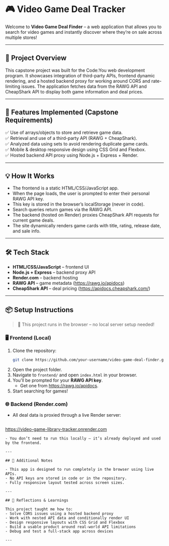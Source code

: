 # 🎮 Video Game Deal Tracker

Welcome to **Video Game Deal Finder** – a web application that allows you to search for video games and instantly discover where they’re on sale across multiple stores!

---

## 🚀 Project Overview

This capstone project was built for the Code:You web development program. It showcases integration of third-party APIs, frontend dynamic rendering, and a hosted backend proxy for working around CORS and rate-limiting issues. The application fetches data from the RAWG API and CheapShark API to display both game information and deal prices.

---

## 🧩 Features Implemented (Capstone Requirements)

✅ Use of arrays/objects to store and retrieve game data.  
✅ Retrieval and use of a third-party API (RAWG + CheapShark).  
✅ Analyzed data using sets to avoid rendering duplicate game cards.  
✅ Mobile & desktop responsive design using CSS Grid and Flexbox.  
✅ Hosted backend API proxy using Node.js + Express + Render.

---

## 💡 How It Works

- The frontend is a static HTML/CSS/JavaScript app.
- When the page loads, the user is prompted to enter their personal RAWG API key.
- This key is stored in the browser’s localStorage (never in code).
- Search queries return games via the RAWG API.
- The backend (hosted on Render) proxies CheapShark API requests for current game deals.
- The site dynamically renders game cards with title, rating, release date, and sale info.

---

## 🛠️ Tech Stack

- **HTML/CSS/JavaScript** – frontend UI
- **Node.js + Express** – backend proxy API
- **Render.com** – backend hosting
- **RAWG API** – game metadata (https://rawg.io/apidocs)
- **CheapShark API** – deal pricing (https://apidocs.cheapshark.com/)

---

## 📦 Setup Instructions

> 🧠 This project runs in the browser – no local server setup needed!

### 🖥 Frontend (Local)
1. Clone the repository:
   ```bash
   git clone https://github.com/your-username/video-game-deal-finder.git
   ```
2. Open the project folder.
3. Navigate to `frontend/` and open `index.html` in your browser.
4. You’ll be prompted for your **RAWG API key**.
   - Get one from https://rawg.io/apidocs.
5. Start searching for games!

### 🌐 Backend (Render.com)
- All deal data is proxied through a live Render server:
  ```
https://video-game-library-tracker.onrender.com
  ```
- You don’t need to run this locally – it’s already deployed and used by the frontend.

---

## 📎 Additional Notes

- This app is designed to run completely in the browser using live APIs.
- No API keys are stored in code or in the repository.
- Fully responsive layout tested across screen sizes.

---

## 🧠 Reflections & Learnings

This project taught me how to:
- Solve CORS issues using a hosted backend proxy
- Work with nested API data and conditionally render UI
- Design responsive layouts with CSS Grid and Flexbox
- Build a usable product around real-world API limitations
- Debug and test a full-stack app across devices

---
